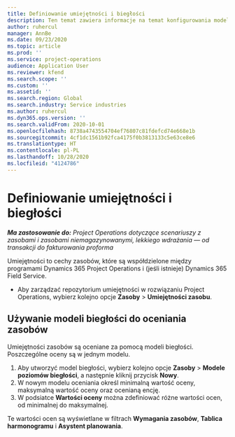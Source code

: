 ```yaml
---
title: Definiowanie umiejętności i biegłości
description: Ten temat zawiera informacje na temat konfigurowania modeli umiejętności w celu oceny zasobów.
author: ruhercul
manager: AnnBe
ms.date: 09/23/2020
ms.topic: article
ms.prod: ''
ms.service: project-operations
audience: Application User
ms.reviewer: kfend
ms.search.scope: ''
ms.custom: ''
ms.assetid: ''
ms.search.region: Global
ms.search.industry: Service industries
ms.author: ruhercul
ms.dyn365.ops.version: ''
ms.search.validFrom: 2020-10-01
ms.openlocfilehash: 8738a4743554704ef76807c81fdefcd74e668e1b
ms.sourcegitcommit: 4cf1dc1561b92fca4175f0b3813133c5e63ce8e6
ms.translationtype: HT
ms.contentlocale: pl-PL
ms.lasthandoff: 10/28/2020
ms.locfileid: "4124786"
---
```

# <a name="define-skills-and-proficiencies"></a>Definiowanie umiejętności i biegłości

_**Ma zastosowanie do:** Project Operations dotyczące scenariuszy z zasobami i zasobami niemagazynowanymi, lekkiego wdrażania — od transakcji do fakturowania proforma_

Umiejętności to cechy zasobów, które są współdzielone między programami Dynamics 365 Project Operations i (jeśli istnieje) Dynamics 365 Field Service. 

- Aby zarządzać repozytorium umiejętności w rozwiązaniu Project Operations, wybierz kolejno opcje **Zasoby** \> **Umiejętności zasobu**. 

## <a name="use-proficiency-models-to-rate-resources"></a>Używanie modeli biegłości do oceniania zasobów

Umiejętności zasobów są oceniane za pomocą modeli biegłości. Poszczególne oceny są w jednym modelu. 

1. Aby utworzyć model biegłości, wybierz kolejno opcje **Zasoby** \> **Modele poziomów biegłości**, a następnie kliknij przycisk **Nowy**.
2. W nowym modelu oceniania określ minimalną wartość oceny, maksymalną wartość oceny oraz ocenianą encję.
3. W podsiatce **Wartości oceny** można zdefiniować różne wartości ocen, od minimalnej do maksymalnej.


Te wartości ocen są wyświetlane w filtrach **Wymagania zasobów**, **Tablica harmonogramu** i **Asystent planowania**.
